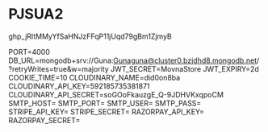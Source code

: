 # PJSUA2

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


PORT=4000
DB_URL=mongodb+srv://Guna:Gunaguna@cluster0.bzjdhd8.mongodb.net/?retryWrites=true&w=majority
JWT_SECRET=MovnaStore
JWT_EXPIRY=2d
COOKIE_TIME=10
CLOUDINARY_NAME=did0on8ba
CLOUDINARY_API_KEY=592185735381871
CLOUDINARY_API_SECRET=soGOoFkauzgE_Q-9JDHVKxqpoCM
SMTP_HOST=
SMTP_PORT=
SMTP_USER=
SMTP_PASS=
STRIPE_API_KEY=
STRIPE_SECRET=
RAZORPAY_API_KEY=
RAZORPAY_SECRET=
